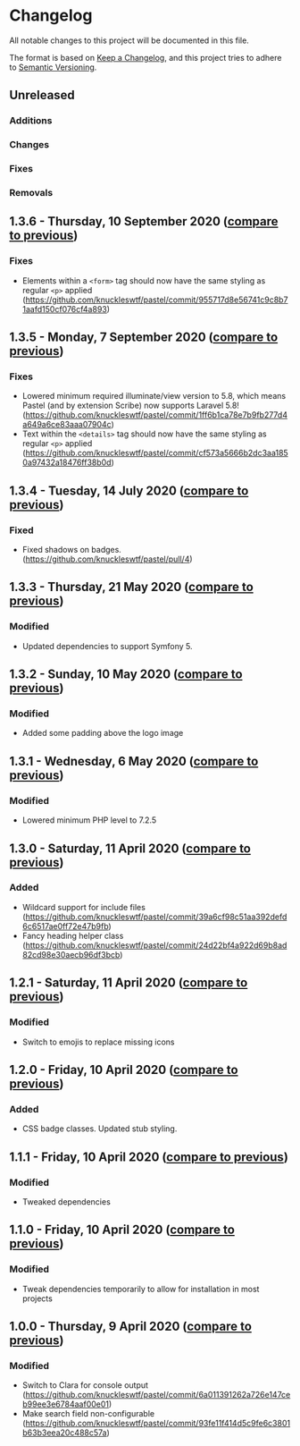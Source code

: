 # Changelog
All notable changes to this project will be documented in this file.

The format is based on [Keep a Changelog](https://keepachangelog.com/en/1.0.0/),
and this project tries to adhere to [Semantic Versioning](https://semver.org/spec/v2.0.0.html).

## Unreleased
### Additions

### Changes

### Fixes

### Removals

## 1.3.6 - Thursday, 10 September 2020 ([compare to previous](https://github.com/knuckleswtf/pastel/compare/1.3.5...1.3.6))
### Fixes
- Elements within a `<form>` tag should now have the same styling as regular `<p>` applied (https://github.com/knuckleswtf/pastel/commit/955717d8e56741c9c8b71aafd150cf076cf4a893)

## 1.3.5 - Monday, 7 September 2020 ([compare to previous](https://github.com/knuckleswtf/pastel/compare/1.3.4...1.3.5))
### Fixes
- Lowered minimum required illuminate/view version to 5.8, which means Pastel (and by extension Scribe) now supports Laravel 5.8! (https://github.com/knuckleswtf/pastel/commit/1ff6b1ca78e7b9fb277d4a649a6ce83aaa07904c)
- Text within the `<details>` tag should now have the same styling as regular `<p>` applied (https://github.com/knuckleswtf/pastel/commit/cf573a5666b2dc3aa1850a97432a18476ff38b0d)

## 1.3.4 - Tuesday, 14 July 2020 ([compare to previous](https://github.com/knuckleswtf/pastel/compare/1.3.3...1.3.4))
### Fixed
- Fixed shadows on badges. (https://github.com/knuckleswtf/pastel/pull/4)

## 1.3.3 - Thursday, 21 May 2020 ([compare to previous](https://github.com/knuckleswtf/pastel/compare/1.3.2...1.3.3))
### Modified
- Updated dependencies to support Symfony 5.

## 1.3.2 - Sunday, 10 May 2020 ([compare to previous](https://github.com/knuckleswtf/pastel/compare/1.3.1...1.3.2))
### Modified
- Added some padding above the logo image

## 1.3.1 - Wednesday, 6 May 2020 ([compare to previous](https://github.com/knuckleswtf/pastel/compare/1.3.0...1.3.1))
### Modified
- Lowered minimum PHP level to 7.2.5

## 1.3.0 - Saturday, 11 April 2020 ([compare to previous](https://github.com/knuckleswtf/pastel/compare/1.2.1...1.3.0))
### Added
- Wildcard support for include files (https://github.com/knuckleswtf/pastel/commit/39a6cf98c51aa392defd6c6517ae0ff72e47b9fb)
- Fancy heading helper class (https://github.com/knuckleswtf/pastel/commit/24d22bf4a922d69b8ad82cd98e30aecb96df3bcb)

## 1.2.1 - Saturday, 11 April 2020 ([compare to previous](https://github.com/knuckleswtf/pastel/compare/1.2.0...1.2.1))
### Modified
- Switch to emojis to replace missing icons

## 1.2.0 - Friday, 10 April 2020 ([compare to previous](https://github.com/knuckleswtf/pastel/compare/1.1.1...1.2.0))
### Added
- CSS badge classes. Updated stub styling.

## 1.1.1 - Friday, 10 April 2020 ([compare to previous](https://github.com/knuckleswtf/pastel/compare/1.1.0...1.1.1))
### Modified
- Tweaked dependencies

## 1.1.0 - Friday, 10 April 2020 ([compare to previous](https://github.com/knuckleswtf/pastel/compare/1.0.0...1.1.0))
### Modified
- Tweak dependencies temporarily to allow for installation in most projects

## 1.0.0 - Thursday, 9 April 2020 ([compare to previous](https://github.com/knuckleswtf/pastel/compare/0.2.0...1.0.0))
### Modified
- Switch to Clara for console output (https://github.com/knuckleswtf/pastel/commit/6a011391262a726e147ceb99ee3e6784aaf00e01)
- Make search field non-configurable (https://github.com/knuckleswtf/pastel/commit/93fe11f414d5c9fe6c3801b63b3eea20c488c57a)
